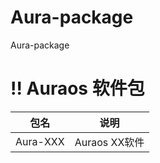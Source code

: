 # Aura-package
Aura-package


# !! Auraos 软件包


|  包名   | 说明  |
|  ----  | ----  |
| Aura-XXX  | Auraos XX软件|


